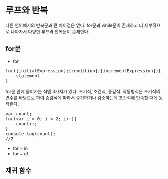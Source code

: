 루프와 반복
===

다른 언어에서의 반복문과 큰 차이점은 없다. for문과 while문이 존재하고 더 세부적으로 나아가서 다양한 루프와 반복문이 존재한다.

## for문
- for
<pre>
for([initialExpression];[condition];[incrementExpression]){
    statement
}</pre>

for문 안에 들어가는 식엔 3가지가 있다. 초기식, 조건식, 증감식. 작동방식은 초기식의 변수를 바탕으로 하여 증감식에 따라서 증가하거나 감소하는데 조건식에 만족할 때에 동작한다.

<pre>
var count;
for(var i = 0; i < 2; i++){
    count++;
}
console.log(count);
//2</pre>
- for ~ in
- for ~ of

## 재귀 함수
